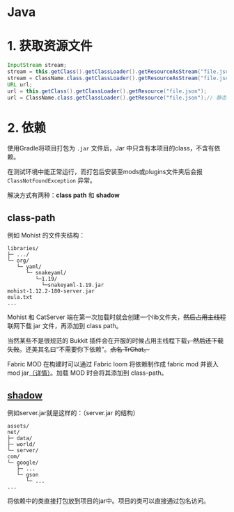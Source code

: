 # Java

# 1. 获取资源文件

```java
InputStream stream;
stream = this.getClass().getClassLoader().getResourceAsStream("file.json");
stream = ClassName.class.getClassLoader().getResourceAsStream("file.json");// 静态方法
URL url;
url = this.getClass().getClassLoader().getResource("file.json");
url = ClassName.class.getClassLoader().getResource("file.json");// 静态方法
```

# 2. 依赖
使用Gradle将项目打包为 `.jar` 文件后，Jar 中只含有本项目的class，不含有依赖。

在测试环境中能正常运行，而打包后安装至mods或plugins文件夹后会报 `ClassNotFoundException` 异常。

解决方式有两种：**class path** 和 **shadow**
## class-path

例如 Mohist 的文件夹结构：
```
libraries/
├─ .../
└─ org/
   └─ yaml/
      └─ snakeyaml/
         └─1.19/
           └─snakeyaml-1.19.jar
mohist-1.12.2-180-server.jar
eula.txt
...
```
Mohist 和 CatServer 端在第一次加载时就会创建一个lib文件夹，~~然后占用主线程~~联网下载 jar 文件，再添加到 class path。

当然某些不是很规范的 Bukkit 插件会在开服的时候占用主线程下载~~，然后还下载失败~~。还美其名曰“不需要你下依赖”。~~点名 TrChat。~~

Fabric MOD 在构建时可以通过 Fabric loom 将依赖制作成 fabric mod 并嵌入 mod jar[（详情）]( https://github.com/sileence114/CheatSheet-Dev.MC/blob/main/Fabric.md#2-%E6%B7%BB%E5%8A%A0%E4%BE%9D%E8%B5%96-jar )。加载 MOD 时会将其添加到 class-path。

## [shadow]( https://imperceptiblethoughts.com/shadow/introduction/ )

例如server.jar就是这样的：（server.jar 的结构）
```
assets/
net/
├─ data/
├─ world/
└─ server/
com/
└─ google/
   ├─ ...
   └─ gson
      └─ ...
...
```
将依赖中的类直接打包放到项目的jar中。项目的类可以直接通过包名访问。
